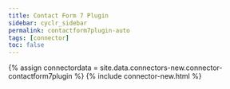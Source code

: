 ```yaml
---
title: Contact Form 7 Plugin
sidebar: cyclr_sidebar
permalink: contactform7plugin-auto
tags: [connector]
toc: false
---
```

{% assign connectordata = site.data.connectors-new.connector-contactform7plugin %}
{% include connector-new.html %}	